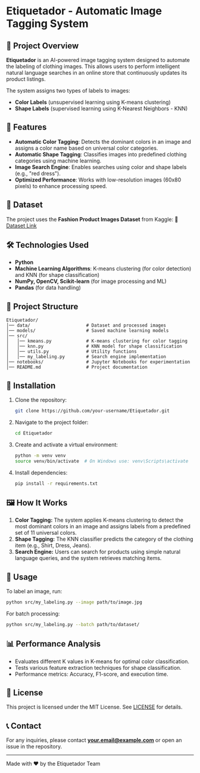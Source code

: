 # Etiquetador - Automatic Image Tagging System

## 📌 Project Overview

**Etiquetador** is an AI-powered image tagging system designed to automate the labeling of clothing images. This allows users to perform intelligent natural language searches in an online store that continuously updates its product listings.

The system assigns two types of labels to images:
- **Color Labels** (unsupervised learning using K-means clustering)
- **Shape Labels** (supervised learning using K-Nearest Neighbors - KNN)

## 🚀 Features

- **Automatic Color Tagging**: Detects the dominant colors in an image and assigns a color name based on universal color categories.
- **Automatic Shape Tagging**: Classifies images into predefined clothing categories using machine learning.
- **Image Search Engine**: Enables searches using color and shape labels (e.g., "red dress").
- **Optimized Performance**: Works with low-resolution images (60x80 pixels) to enhance processing speed.

## 📂 Dataset

The project uses the **Fashion Product Images Dataset** from Kaggle:
🔗 [Dataset Link](https://www.kaggle.com/paramaggarwal/fashion-product-images-dataset)

## 🛠️ Technologies Used

- **Python**
- **Machine Learning Algorithms**: K-means clustering (for color detection) and KNN (for shape classification)
- **NumPy, OpenCV, Scikit-learn** (for image processing and ML)
- **Pandas** (for data handling)

## 📑 Project Structure

```
Etiquetador/
│── data/                     # Dataset and processed images
│── models/                   # Saved machine learning models
│── src/
│   │── kmeans.py             # K-means clustering for color tagging
│   │── knn.py                # KNN model for shape classification
│   │── utils.py              # Utility functions
│   │── my_labeling.py        # Search engine implementation
│── notebooks/                # Jupyter Notebooks for experimentation
│── README.md                 # Project documentation
```

## 🔧 Installation

1. Clone the repository:
   ```sh
   git clone https://github.com/your-username/Etiquetador.git
   ```
2. Navigate to the project folder:
   ```sh
   cd Etiquetador
   ```
3. Create and activate a virtual environment:
   ```sh
   python -m venv venv
   source venv/bin/activate  # On Windows use: venv\Scripts\activate
   ```
4. Install dependencies:
   ```sh
   pip install -r requirements.txt
   ```

## 🖼️ How It Works

1. **Color Tagging:** The system applies K-means clustering to detect the most dominant colors in an image and assigns labels from a predefined set of 11 universal colors.
2. **Shape Tagging:** The KNN classifier predicts the category of the clothing item (e.g., Shirt, Dress, Jeans).
3. **Search Engine:** Users can search for products using simple natural language queries, and the system retrieves matching items.

## 📌 Usage

To label an image, run:
```sh
python src/my_labeling.py --image path/to/image.jpg
```

For batch processing:
```sh
python src/my_labeling.py --batch path/to/dataset/
```

## 📊 Performance Analysis

- Evaluates different K values in K-means for optimal color classification.
- Tests various feature extraction techniques for shape classification.
- Performance metrics: Accuracy, F1-score, and execution time.

## 📄 License

This project is licensed under the MIT License. See [LICENSE](LICENSE) for details.

## 📞 Contact

For any inquiries, please contact **your.email@example.com** or open an issue in the repository.

---
Made with ❤️ by the Etiquetador Team

